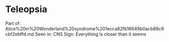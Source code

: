 # Teleopsia

Part of: Alice%20in%20Wonderland%20syndrome%201ecca82fb16649b0acb89c9cbf2ebffd.md
Seen in: CNS
Sign: Everything is closer than it seems

